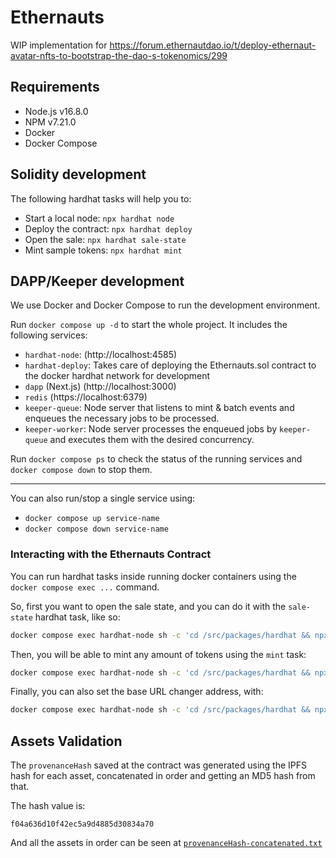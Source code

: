 # Ethernauts

WIP implementation for https://forum.ethernautdao.io/t/deploy-ethernaut-avatar-nfts-to-bootstrap-the-dao-s-tokenomics/299

## Requirements

- Node.js v16.8.0
- NPM v7.21.0
- Docker
- Docker Compose

## Solidity development

The following hardhat tasks will help you to:

- Start a local node: `npx hardhat node`
- Deploy the contract: `npx hardhat deploy`
- Open the sale: `npx hardhat sale-state`
- Mint sample tokens: `npx hardhat mint`

## DAPP/Keeper development

We use Docker and Docker Compose to run the development environment.

Run `docker compose up -d` to start the whole project. It includes the following services:

- `hardhat-node`: (http://localhost:4585)
- `hardhat-deploy`: Takes care of deploying the Ethernauts.sol contract to the docker hardhat network for development
- `dapp` (Next.js) (http://localhost:3000)
- `redis` (https://localhost:6379)
- `keeper-queue`: Node server that listens to mint & batch events and enqueues the necessary jobs to be processed.
- `keeper-worker`: Node server processes the enqueued jobs by `keeper-queue` and executes them with the desired concurrency.

Run `docker compose ps` to check the status of the running services and `docker compose down` to stop them.

---

You can also run/stop a single service using:

- `docker compose up service-name`
- `docker compose down service-name`

### Interacting with the Ethernauts Contract

You can run hardhat tasks inside running docker containers using the `docker compose exec ...` command.

So, first you want to open the sale state, and you can do it with the `sale-state` hardhat task, like so:

```bash
docker compose exec hardhat-node sh -c 'cd /src/packages/hardhat && npx hardhat --network docker sale-state'
```

Then, you will be able to mint any amount of tokens using the `mint` task:

```bash
docker compose exec hardhat-node sh -c 'cd /src/packages/hardhat && npx hardhat --network docker mint'
```

Finally, you can also set the base URL changer address, with:

```bash
docker compose exec hardhat-node sh -c 'cd /src/packages/hardhat && npx hardhat --network docker exec --method setUrlChanger --args ["0x000"]'
```

## Assets Validation

The `provenanceHash` saved at the contract was generated using the IPFS hash for each asset, concatenated in order and getting an MD5 hash from that.

The hash value is:

```
f04a636d10f42ec5a9d4885d30834a70
```

And all the assets in order can be seen at [`provenanceHash-concatenated.txt`](provenanceHash-concatenated.txt)

